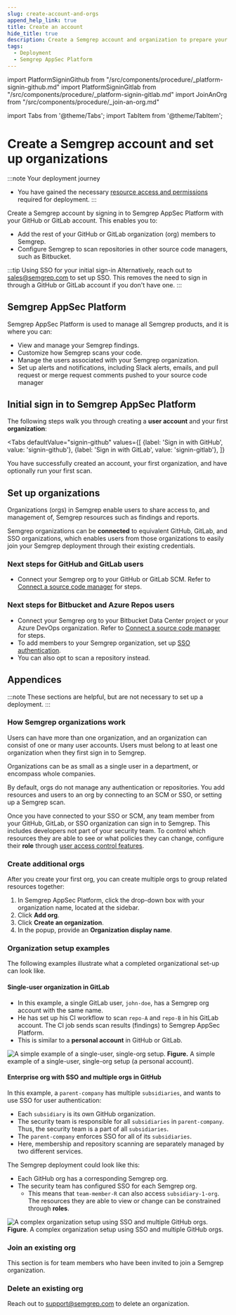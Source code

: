 ```yaml
---
slug: create-account-and-orgs
append_help_link: true
title: Create an account
hide_title: true
description: Create a Semgrep account and organization to prepare your deployment for the addition of repositories and team members.
tags:
  - Deployment
  - Semgrep AppSec Platform
---
```


import PlatformSigninGithub from "/src/components/procedure/_platform-signin-github.md"
import PlatformSigninGitlab from "/src/components/procedure/_platform-signin-gitlab.md"
import JoinAnOrg from "/src/components/procedure/_join-an-org.md"

import Tabs from '@theme/Tabs';
import TabItem from '@theme/TabItem';

# Create a Semgrep account and set up organizations

:::note Your deployment journey
- You have gained the necessary [resource access and permissions](/deployment/checklist) required for deployment.
:::

Create a Semgrep account by signing in to Semgrep AppSec Platform with your GitHub or GitLab account. This enables you to:

* Add the rest of your GitHub or GitLab organization (org) members to Semgrep.
* Configure Semgrep to scan repositories in other source code managers, such as Bitbucket.

:::tip Using SSO for your initial sign-in
Alternatively, reach out to [<i class="fa-regular fa-envelope"></i> sales@semgrep.com](mailto:sales@semgrep.com) to set up SSO. This removes the need to sign in through a GitHub or GitLab account if you don't have one.
:::

## Semgrep AppSec Platform

Semgrep AppSec Platform is used to manage all Semgrep products, and it is where you can:

- View and manage your Semgrep findings.
- Customize how Semgrep scans your code.
- Manage the users associated with your Semgrep organization.
- Set up alerts and notifications, including Slack alerts, emails, and pull request or merge request comments pushed to your source code manager

## Initial sign in to Semgrep AppSec Platform

The following steps walk you through creating a **user account** and your first **organization**:

<Tabs
    defaultValue="signin-github"
    values={[
    {label: 'Sign in with GitHub', value: 'signin-github'},
    {label: 'Sign in with GitLab', value: 'signin-gitlab'},
    ]}
>

<TabItem value='signin-github'>

<PlatformSigninGithub />

</TabItem>

<TabItem value='signin-gitlab'>

<PlatformSigninGitlab />

</TabItem>

</Tabs>

You have successfully created an account, your first organization, and have optionally run your first scan.

## Set up organizations

Organizations (orgs) in Semgrep enable users to share access to, and management of, Semgrep resources such as findings and reports.

Semgrep organizations can be **connected** to equivalent GitHub, GitLab, and SSO organizations, which enables users from those organizations to easily join your Semgrep deployment through their existing credentials.

### Next steps for GitHub and GitLab users

- Connect your Semgrep org to your GitHub or GitLab SCM. Refer to [<i class="fa-regular fa-file-lines"></i> Connect a source code manager](/deployment/connect-scm) for steps.

### Next steps for Bitbucket and Azure Repos users

- Connect your Semgrep org to your Bitbucket Data Center project or your Azure DevOps organization. Refer to [<i class="fa-regular fa-file-lines"></i> Connect a source code manager](/deployment/connect-scm) for steps.
- To add members to your Semgrep organization, set up [<i class="fa-regular fa-file-lines"></i> SSO authentication](/deployment/sso).
- You can also opt to scan a repository instead.

## Appendices

:::note
These sections are helpful, but are not necessary to set up a deployment.
:::

### How Semgrep organizations work

Users can have more than one organization, and an organization can consist of one or many user accounts. Users must belong to at least one organization when they first sign in to Semgrep.

Organizations can be as small as a single user in a department, or encompass whole companies.

By default, orgs do not manage any authentication or repositories. You add resources and users to an org by connecting to an SCM or SSO, or setting up a Semgrep scan.

Once you have connected to your SSO or SCM, any team member from your GitHub, GitLab, or SSO organization can sign in to Semgrep. This includes developers not part of your security team. To control which resources they are able to see or what policies they can change, configure their **role** through [<i class="fa-regular fa-file-lines"></i> user access control features](/deployment/teams).

### Create additional orgs

After you create your first org, you can create multiple orgs to group related resources together:

1. In Semgrep AppSec Platform, click the drop-down box with your organization name, located at the sidebar.
2. Click **Add org**.
3. Click **Create an organization**.
4. In the popup, provide an **Organization display name**.

### Organization setup examples

The following examples illustrate what a completed organizational set-up can look like.

#### Single-user organization in GitLab

- In this example, a single GitLab user, `john-doe`, has a Semgrep org account with the same name.
- He has set up his CI workflow to scan `repo-A` and `repo-B` in his GitLab account. The CI job sends scan results (findings) to Semgrep AppSec Platform.
- This is similar to a **personal account** in GitHub or GitLab.

![A simple example of a single-user, single-org setup.](/img/personal-org.png)
**Figure.** A simple example of a single-user, single-org setup (a personal account).

#### Enterprise org with SSO and multiple orgs in GitHub

In this example, a `parent-company` has multiple `subsidiaries`, and wants to use SSO for user authentication:

- Each `subsidiary` is its own GitHub organization.
- The security team is responsible for all `subsidiaries` in `parent-company`. Thus, the security team is a part of all `subsidiaries`.
- The `parent-company` enforces SSO for all of its `subsidiaries`.
- Here, membership and repository scanning are separately managed by two different services.

The Semgrep deployment could look like this:

- Each GitHub org has a corresponding Semgrep org.
- The security team has configured SSO for each Semgrep org.
    - This means that `team-member-R` can also access `subsidiary-1-org`. The resources they are able to view or change can be constrained through **roles**.

![A complex organization setup using SSO and multiple GitHub orgs.](/img/multiple-orgs.png)
**Figure**. A complex organization setup using SSO and multiple GitHub orgs.

### Join an existing org

This section is for team members who have been invited to join a Semgrep organization.

<JoinAnOrg />

### Delete an existing org

Reach out to [<i class="fa-regular fa-envelope"></i> support@semgrep.com](mailto:support@semgrep.com) to delete an organization.
